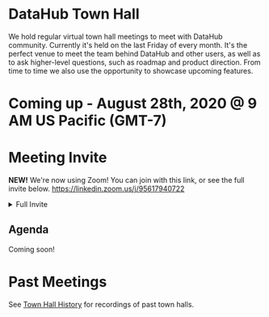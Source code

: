 # DataHub Town Hall

We hold regular virtual town hall meetings to meet with DataHub community. 
Currently it's held on the last Friday of every month.
It's the perfect venue to meet the team behind DataHub and other users, as well as to ask higher-level questions, such as roadmap and product direction.
From time to time we also use the opportunity to showcase upcoming features.

# Coming up - August 28th, 2020 @ 9 AM US Pacific (GMT-7)

# Meeting Invite

**NEW!** We're now using Zoom! You can join with this link, or see the full invite below. https://linkedin.zoom.us/j/95617940722

<details>
  <summary>Full Invite</summary>

```
John Plaisted is inviting you to a scheduled Zoom meeting.

Topic: DataHub Town Hall
Time: Aug 28, 2020 09:00 AM Pacific Time (US and Canada)

Join Zoom Meeting
https://linkedin.zoom.us/j/95617940722

Meeting ID: 956 1794 0722
One tap mobile
+13126266799,,95617940722# US (Chicago)
+13462487799,,95617940722# US (Houston)

Dial by your location
        +1 312 626 6799 US (Chicago)
        +1 346 248 7799 US (Houston)
        +1 646 558 8656 US (New York)
        +1 669 900 6833 US (San Jose)
        +1 253 215 8782 US (Tacoma)
        +1 301 715 8592 US (Germantown)
        877 853 5247 US Toll-free
        888 788 0099 US Toll-free
Meeting ID: 956 1794 0722
Find your local number: https://linkedin.zoom.us/u/acDYS0P5fu

Join by SIP
95617940722@zoomcrc.com

Join by H.323
162.255.37.11 (US West)
162.255.36.11 (US East)
221.122.88.195 (China)
115.114.131.7 (India Mumbai)
115.114.115.7 (India Hyderabad)
213.19.144.110 (EMEA)
103.122.166.55 (Australia)
209.9.211.110 (Hong Kong SAR)
64.211.144.160 (Brazil)
69.174.57.160 (Canada)
207.226.132.110 (Japan)
Meeting ID: 956 1794 0722

Join by Skype for Business
https://linkedin.zoom.us/skype/95617940722
```

</details>

## Agenda

Coming soon!

# Past Meetings

See [Town Hall History](townhall-history.md) for recordings of past town halls.
